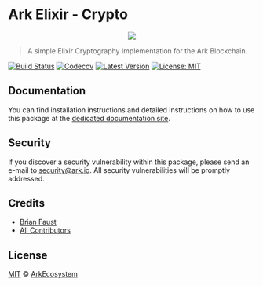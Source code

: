 # Ark Elixir - Crypto

<p align="center">
    <img src="https://github.com/ArkEcosystem/elixir-crypto/blob/master/banner.png" />
</p>

> A simple Elixir Cryptography Implementation for the Ark Blockchain.

[![Build Status](https://badgen.now.sh/circleci/github/ArkEcosystem/elixir-crypto)](https://circleci.com/gh/ArkEcosystem/elixir-crypto)
[![Codecov](https://badgen.now.sh/codecov/c/github/arkecosystem/elixir-crypto)](https://codecov.io/gh/arkecosystem/elixir-crypto)
[![Latest Version](https://badgen.now.sh/github/release/ArkEcosystem/elixir-crypto)](https://github.com/ArkEcosystem/elixir-crypto/releases)
[![License: MIT](https://badgen.now.sh/badge/license/MIT/green)](https://opensource.org/licenses/MIT)

## Documentation

You can find installation instructions and detailed instructions on how to use this package at the [dedicated documentation site](https://docs.ark.io/api/sdk/cryptography/elixir.html).

## Security

If you discover a security vulnerability within this package, please send an e-mail to security@ark.io. All security vulnerabilities will be promptly addressed.

## Credits

- [Brian Faust](https://github.com/faustbrian)
- [All Contributors](../../../../contributors)

## License

[MIT](LICENSE) © [ArkEcosystem](https://ark.io)
